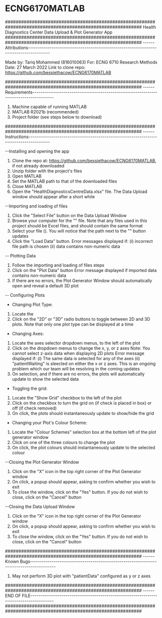 # ECNG6170MATLAB
###########################################################################################################
Health Diagnostics Center Data Upload & Plot Generator App
###########################################################################################################
------Attributions-----------------------------------------------------------------------------------------

Made by: Tariq Mohammed (816010063)
For: ECNG 6710 Research Methods
Date: 27 March 2022 
Link to clone repo: https://github.com/bessiethacow/ECNG6170MATLAB

###########################################################################################################
------Requirements-----------------------------------------------------------------------------------------

1. Machine capable of running MATLAB
2. MATLAB R2021b (recommended)
3. Project folder (see steps below to download)

###########################################################################################################
------Instructions-----------------------------------------------------------------------------------------

--Installing and opening the app
1. Clone the repo at: https://github.com/bessiethacow/ECNG6170MATLAB, if not already downloaded
2. Unzip folder with the project's files
3. Open MATLAB 
4. Set the MATLAB path to that of the downloaded files
5. Close MATLAB
6. Open the "HealthDiagnosticsCentreData.xlsx" file. 
   The Data Upload window should appear after a short while


--Importing and loading of files
1. Click the "Select File" button on the Data Upload Window
2. Browse your computer for the "" file.
   Note that any files used in this project should be Excel files, and should contain the same format
3. Select your file (). You will notice that the path next to the "" button updates
4. Click the "Load Data" button. 
   Error messages displayed if: 
	 (i) incorrect file path is chosen
	(ii) data contains non-numeric data


-- Plotting Data 
1. Follow the importing and loading of files steps
2. Click on the "Plot Data" button
   Error message displayed if imported data contains non-numeric data
3. If there are no errors, the Plot Generator Window should automatically open and reveal a default 3D plot


-- Configuring Plots

- Changing Plot Type:
1. Locate the 
2. Click on the "2D" or "3D" radio buttons to toggle between 2D and 3D plots.
   Note that only one plot type can be displayed at a time

- Changing Axes:
1. Locate the axes selector dropdown menus, to the left of the plot
2. Click on the dropdown menus to change the x, y, or z axes
   Note: You cannot select z-axis data when displaying 2D plots
   Error message displayed if:
	 (i) The same data is selected for any of the axes
	(ii) "patientWaiting" is sleected on either the x or z axes. This is an ongoing problem which our
	     team will be resolving in the coming updates
3. On selection, and if there are no errors, the plots will automatically update to show the selected data

- Toggling the grid:
1. Locate the "Show Grid" checkbox to the left of the plot
2. Click on the checkbox to turn the grid on (if check is placed in box) or off (if check removed)
3. On click, the plots should instantaneously update to show/hide the grid

- Changing your Plot's Colour Scheme:
1. Locate the "Colour Schemes" selection box at the bottom left of the plot generator window
2. Click on one of the three colours to change the plot
3. On click, the plot colours should instantaneously update to the selected colour


--Closing the Plot Generator Window
1. Click on the "X" icon in the top right corner of the Plot Generator window
2. On click, a popup should appear, asking to confirm whether you wish to exit
3. To close the window, click on the "Yes" button. If you do not wish to close, click on the "Cancel"    button


--Closing the Data Upload Window
1. Click on the "X" icon in the top right corner of the Plot Generator window
2. On click, a popup should appear, asking to confirm whether you wish to exit
3. To close the window, click on the "Yes" button. If you do not wish to close, click on the "Cancel"    button

###########################################################################################################
------Known Bugs-------------------------------------------------------------------------------------------

1. May not perform 3D plot with "patientData" configured as y or z axes

###########################################################################################################
------END OF FILE------------------------------------------------------------------------------------------
###########################################################################################################
